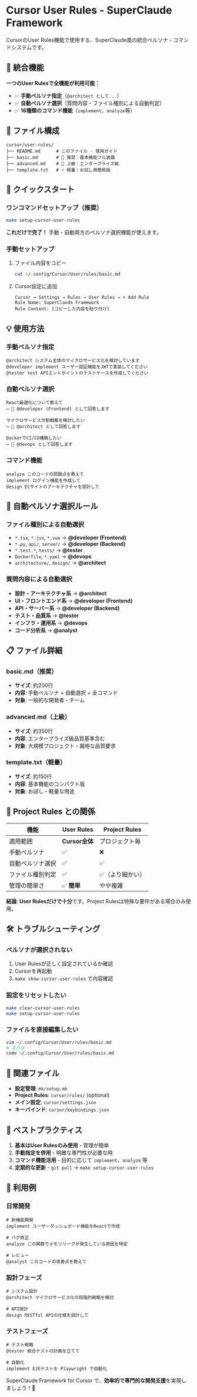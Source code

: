 # Cursor User Rules - SuperClaude Framework

CursorのUser Rules機能で使用する、SuperClaude風の統合ペルソナ・コマンドシステムです。

## 🌟 **統合機能**

**一つのUser Rulesで全機能が利用可能：**
- ✅ **手動ペルソナ指定**（`@architect として...`）
- ✅ **自動ペルソナ選択**（質問内容・ファイル種別による自動判定）
- ✅ **16種類のコマンド機能**（`implement`、`analyze`等）

## 📁 ファイル構成

```
cursor/user-rules/
├── README.md      # このファイル - 使用ガイド
├── basic.md       # 🎯 推奨：基本機能フル装備
├── advanced.md    # 🚀 上級：エンタープライズ級
├── template.txt   # ⚡ 軽量：お試し用簡易版
```

## 🚀 クイックスタート

### **ワンコマンドセットアップ（推奨）**

```bash
make setup-cursor-user-rules
```

**これだけで完了！** 手動・自動両方のペルソナ選択機能が使えます。

### **手動セットアップ**

1. ファイル内容をコピー
   ```bash
   cat ~/.config/Cursor/User/rules/basic.md
   ```

2. Cursor設定に追加
   ```
   Cursor → Settings → Rules → User Rules → + Add Rule
   Rule Name: SuperClaude Framework
   Rule Content: [コピーした内容を貼り付け]
   ```

## 💡 使用方法

### **手動ペルソナ指定**
```
@architect システム全体のマイクロサービス化を検討しています
@developer implement ユーザー認証機能をJWTで実装してください
@tester test APIエンドポイントのテストケースを作成してください
```

### **自動ペルソナ選択**
```
React最適化について教えて
→ 🎯 @developer (Frontend) として回答します

マイクロサービス分割戦略を検討したい
→ 🎯 @architect として回答します

DockerでCI/CD構築したい
→ 🎯 @devops として回答します
```

### **コマンド機能**
```
analyze このコードの問題点を教えて
implement ログイン機能を作成して
design ECサイトのアーキテクチャを設計して
```

## 🧠 自動ペルソナ選択ルール

### **ファイル種別による自動選択**
- `*.tsx`, `*.jsx`, `*.vue` → **@developer (Frontend)**
- `*.py`, `api/`, `server/` → **@developer (Backend)**
- `*.test.*`, `tests/` → **@tester**
- `Dockerfile`, `*.yaml` → **@devops**
- `architecture/`, `design/` → **@architect**

### **質問内容による自動選択**
- **設計・アーキテクチャ系** → **@architect**
- **UI・フロントエンド系** → **@developer (Frontend)**
- **API・サーバー系** → **@developer (Backend)**
- **テスト・品質系** → **@tester**
- **インフラ・運用系** → **@devops**
- **コード分析系** → **@analyst**

## 📋 ファイル詳細

### **basic.md（推奨）**
- **サイズ**: 約200行
- **内容**: 手動ペルソナ + 自動選択 + 全コマンド
- **対象**: 一般的な開発者・チーム

### **advanced.md（上級）**
- **サイズ**: 約350行
- **内容**: エンタープライズ級品質基準含む
- **対象**: 大規模プロジェクト・厳格な品質要求

### **template.txt（軽量）**
- **サイズ**: 約150行
- **内容**: 基本機能のコンパクト版
- **対象**: お試し・軽量な用途

## 🔄 Project Rules との関係

| 機能             | User Rules     | Project Rules   |
| ---------------- | -------------- | --------------- |
| 適用範囲         | **Cursor全体** | プロジェクト毎  |
| 手動ペルソナ     | ✅              | ❌               |
| 自動ペルソナ選択 | ✅              | ✅               |
| ファイル種別判定 | ✅              | ✅（より細かい） |
| 管理の簡単さ     | ✅ **簡単**     | やや複雑        |

**結論**: **User Rulesだけで十分**です。Project Rulesは特殊な要件がある場合のみ使用。

## 🛠️ トラブルシューティング

### **ペルソナが選択されない**
1. User Rulesが正しく設定されているか確認
2. Cursorを再起動
3. `make show-cursor-user-rules` で内容確認

### **設定をリセットしたい**
```bash
make clear-cursor-user-rules
make setup-cursor-user-rules
```

### **ファイルを直接編集したい**
```bash
vim ~/.config/Cursor/User/rules/basic.md
# または
code ~/.config/Cursor/User/rules/basic.md
```

## 🔗 関連ファイル

- **設定管理**: `mk/setup.mk`
- **Project Rules**: `cursor/rules/` (optional)
- **メイン設定**: `cursor/settings.json`
- **キーバインド**: `cursor/keybindings.json`

## 🎯 ベストプラクティス

1. **基本はUser Rulesのみ使用** - 管理が簡単
2. **手動指定を併用** - 明確な専門性が必要な時
3. **コマンド機能活用** - 目的に応じて `implement`、`analyze` 等
4. **定期的な更新** - `git pull` → `make setup-cursor-user-rules`

## 🌟 利用例

### **日常開発**
```
# 新機能開発
implement ユーザーダッシュボード機能をReactで作成

# バグ修正
analyze この関数でメモリリークが発生している原因を特定

# レビュー
@analyst このコードの改善点を教えて
```

### **設計フェーズ**
```
# システム設計
@architect マイクロサービス化の段階的戦略を検討

# API設計
design RESTful APIの仕様を設計して
```

### **テストフェーズ**
```
# テスト戦略
@tester 統合テストの計画を立てて

# 自動化
implement E2Eテストを Playwright で自動化
```

SuperClaude Framework for Cursor で、**効率的で専門的な開発支援**を実現しましょう！🎉
